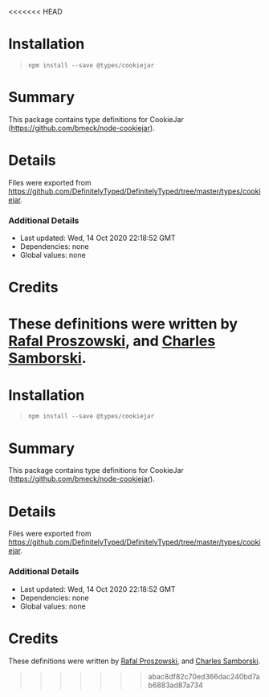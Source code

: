 <<<<<<< HEAD
# Installation
> `npm install --save @types/cookiejar`

# Summary
This package contains type definitions for CookieJar (https://github.com/bmeck/node-cookiejar).

# Details
Files were exported from https://github.com/DefinitelyTyped/DefinitelyTyped/tree/master/types/cookiejar.

### Additional Details
 * Last updated: Wed, 14 Oct 2020 22:18:52 GMT
 * Dependencies: none
 * Global values: none

# Credits
These definitions were written by [Rafal Proszowski](https://github.com/paroxp), and [Charles Samborski](https://github.com/demurgos).
=======
# Installation
> `npm install --save @types/cookiejar`

# Summary
This package contains type definitions for CookieJar (https://github.com/bmeck/node-cookiejar).

# Details
Files were exported from https://github.com/DefinitelyTyped/DefinitelyTyped/tree/master/types/cookiejar.

### Additional Details
 * Last updated: Wed, 14 Oct 2020 22:18:52 GMT
 * Dependencies: none
 * Global values: none

# Credits
These definitions were written by [Rafal Proszowski](https://github.com/paroxp), and [Charles Samborski](https://github.com/demurgos).
>>>>>>> abac8df82c70ed366dac240bd7ab6883ad87a734
